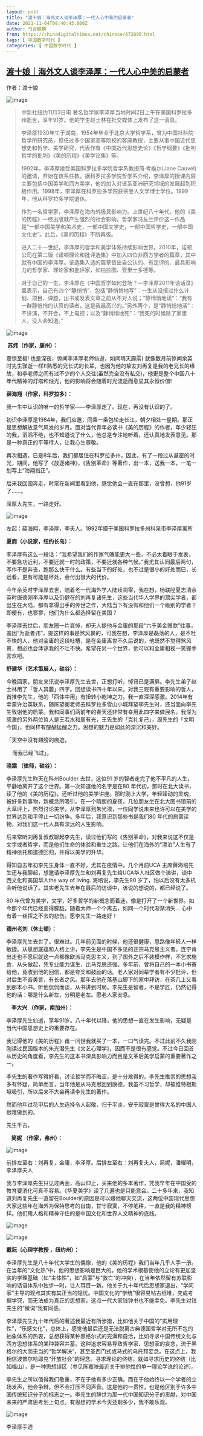 ```yaml
---
layout: post
title: "渡十娘｜海外文人谈李泽厚：一代人心中美的启蒙者"
date: 2021-11-04T08:40:43.000Z
author: 乌合麒麟
from: https://chinadigitaltimes.net/chinese/672896.html
tags: [ 中国数字时代 ]
categories: [ 中国数字时代 ]
---
```

<!--1636015243000-->
[渡十娘｜海外文人谈李泽厚：一代人心中美的启蒙者](https://chinadigitaltimes.net/chinese/672896.html)
------

<div>
<p>作者：渡十娘</p><p><img src="https://chinadigitaltimes.net/chinese/files/2021/11/post-672896-6183986d8673a." alt="image" /></p><blockquote><p>中新社纽约11月3日电 著名哲学家李泽厚当地时间2日上午在美国科罗拉多州逝世，享年91岁。他的学生赵士林在社交媒体上发布了这一消息。</p><p>李泽厚1930年生于湖南，1954年毕业于北京大学哲学系，曾为中国社科院哲学所研究员，担任过多个国家高等院校的客座教授，主要从事中国近代思想史和哲学、美学研究，代表作有《中国近代思想史论》《哲学纲要》《批判哲学的批判》《美的历程》《美学论集》等。</p><p>1992年，李泽厚接受美国科罗拉多学院哲学系教授简·考维尔(Jane Cauvel)的邀请，开始在该系任教。据科罗拉多学院哲学系介绍，李泽厚的授课内容主要包括中国美学和西方美学，他的加入对该系亚洲研究领域的发展起到积极作用。1998年，李泽厚在科罗拉多学院获荣誉人文学博士学位。1999年，他从科罗拉多学院退休。</p><p>作为一名哲学家，李泽厚在海内外极具影响力。上世纪八十年代，他的《美的历程》一经出版就产生强烈的社会影响，哲学家冯友兰评价这一作品是“一部中国美学和美术史，一部中国文学史，一部中国哲学史，一部中国文化史”。此后，《美的历程》不断再版。</p><p>进入二十一世纪，李泽厚的哲学和美学体系持续影响世界。2010年，诺顿公司在第二版《诺顿理论和批评选集》中加入四位非西方学者的篇章，其中就有中国的李泽厚。该选集入选的篇章皆出自公认的、有定评的、最具影响力的哲学家、理论家和批评家，如柏拉图、亚里士多德等。</p><p>对于自己的一生，李泽厚在《中国哲学如何登场？—李泽厚2011年谈话录》里表示，自己有四个“静悄悄”，包括“静悄悄地写”：一生从没报过什么计划、项目、课题，出书或发表文章之前从不对人说；“静悄悄地读”：“我有一群静悄悄的认真的读者，这是我最高兴的。”另外两个，是“静悄悄地活”：不讲演，不开会，不上电视；以及“静悄悄地死”：“我死的时候除了家里人，没人会知道。”</p></blockquote><p><img src="https://chinadigitaltimes.net/chinese/files/2021/11/post-672896-6183986d8cb35." alt="image" /></p><p><strong> 苏炜（作家，康州）：</strong></p><p>震惊至极! 也是深夜，惊闻李泽厚老师仙逝，如闻晴天霹雳( 就像数月前惊闻余英时先生骤逝一样)!熟悉的兄长式的长辈，也因为他的挚友刘再复是我的老兄长的缘故，和李老师之间有过不少的个人交往(虽然完全没有私交)，他更是整个中国八十年代精神的灯塔和烛光，他的影响将会随着时光流逝而愈显其永恒价值!</p><p><strong>薛海翔（作家，科罗拉多）：</strong></p><p>我一生中认识的唯一的哲学家——李泽厚走了。现在，再没有认识的了。</p><p>初识李泽厚是1984年，我们应邀，同乘一条包轮走长江，朝夕相处一星期。那正是思想解放意气风发的岁月。面对当代青年必读书《美的历程》的作者，年少轻狂的我，滔滔不绝，也不知道说了什么，他总是专注地听着，还认真地发表意见。那是一种真正的平等待人，让我心生尊敬。</p><p>再次相遇，已是8年后，我们都居住在科罗拉多州，因此，有了一段过从甚密的时光，期间，他写了《放逐诸神》，《告别革命》等著作，出一本，送我一本，一笔一划写上“海翔指正”。</p><p>后来我回国奔走，时常在新闻里看到他，感觉他会一直在那里，没曾想，他91岁了……。</p><p>泽厚大先生，一路走好。</p><p><img src="https://chinadigitaltimes.net/chinese/files/2021/11/post-672896-6183986d95693." alt="image" /></p><p>左起：薛海翔，李泽厚，李夫人。1992年摄于美国科罗拉多州科泉市李泽厚寓所</p><p><strong>夏商（小说家，纽约长岛）：</strong></p><p>李泽厚有这么一段话：“我希望我们的作家气魄能更大一些，不必太着眼于发表，不要急功近利，不要迁就一时的政策，不要迁就各种气候。”我尤其认同最后两句，写作不是奔丧，跑那么快干什么。有些当下的好处，也不过是很小的好处而已，长远看，更有可能是坏处，会付出很大的代价。</p><p>今年余英时李泽厚去世，随着老一代海外学人陆续凋零，我在想，杨联陞夏志清余英时唐德刚李泽厚以及仍健在的刘再复诸先生，这些当代华人学界的顶尖学者，都出生在大陆，都有拿得出手的传世之作，大陆当下有没有和他们一个级别的学者？即便有，也寥寥，他们为什么都选择留在美国？</p><p>李泽厚去世后，朋友圈一片哀悼，却无人提他与金庸的那段“六千美金赠款”往事，盖因“为逝者讳”，提这样的事是煞风景的，可我在想，李泽厚是磊落的人，是不吐不快的人，他对金庸的这段吐槽，是在金庸离世不久后说的，他既然不觉得煞风景，想必也会体谅我的不吐不快。希望在另一个世界，他可以和金庸相视一笑握手言欢吧。</p><p><strong>舒建华（艺术策展人，硅谷）：</strong></p><p>今晚回家，朋友来讯说李泽厚先生去世，正想打听，悼讯已是满屏。李先生弟子赵士林用了「哲人其萎」四字。回想读书四十年以来，对我三观有重要影响的哲人，首推李先生，他的「西体中用」有扭转小乾坤之力。我一直深深感激。2014年有幸蒙许治英联系，随陈望衡老师去科罗拉多雪山小城拜望李先生时，还当面向李先生致谢他的启蒙。我和同事们两前年的春天还非常有幸用此四字来做展名。我深为感激的另外两位哲人是王若水和周有光，王先生的「克礼复己」，周先生的「文明今国」，也同样有醍醐猛醒之力。思想的魅力是如此的深沉和美好。</p><p>「天空中沒有翅膀的痕迹，</p><p>    而我已经飞过」。</p><p><strong>晓霜 （律师，硅谷）：</strong></p><p>李泽厚先生昨天在科州Boulder 去世，这位91 岁的智者走完了他不平凡的人生，平静地离开了这个世界。第一次知道他的名字是在80 年代初，那时在北大读书，读了他的《美的历程》，还听过他的美学讲座。那时刚上大学，年轻躁动的灵魂，被好多新事物，新概念所吸引。在一个晴朗的夏夜，几位朋友坐在北大图书馆前的大草坪上，热烈讨论美学，从李泽厚到朱光潜，一位同学说未来也许可以在美学的世界达到和平停止一切纷争。多年后，我意识到那些书是我们80 年代的启蒙读物，对我们这一代人具有深远的人生影响。</p><p>后来常听刘再复叔叔聊起李先生，读过他们写的《告别革命》，对我来说这不仅是文字或者哲学，而是他们生命的体验和重生之路。让他们在海外的“漂泊”人生有了精神依托和道德回归，并得以美学的升华。</p><p>得知自去年初李先生身体一直不好，尤其在疫情中。几个月前UCA 主席薛海培先生还与我聊起，想邀请李泽厚先生和刘再复先生给UCA华人社区做个演讲，谈中西文化和美国华人the way of living. 海培说，李先生90 岁了，怕以后没有太多机会听他说话了。其实老先生去年在最后的访谈中，该说的想说的，都已经说了。</p><p>80 年代曾为美学，文学，好多哲学的新概念而着迷，像是打开了一个新世界。如今那个年代已经变得朦胧，随着大师一个个离去，如同一个时代渐渐消失… 心中有着一丝挥之不去的悲伤。愿李先生一路走好！</p><p><strong>德州老刘（休士顿）：</strong></p><p>李泽厚先生去世了。很难过。几年前见面的时候，他还很健康，思路像年轻人一样敏捷。从思想底蕴和人格上讲，李先生是中国不多见的正宗马克思主义者。连宁肯出走也不愿屈就这一点都像欧派马克思主义，到了国外之后不装模作样，不乞求施舍，从头做起，凭专业能力谋生，比马克思还强。多年前，曾将自己的一本小书寄给他，竟收到他的回信，都是夸奖和鼓励的话。老人家对同辈学者有不少批评，但对后生不吝美言，有长者之风。那年去他在落基山脚下的家中拜访，在茶几上又看到那本小书。听他侃侃而谈，从书讲到时局。李先生是智者，不是学匠，仍然记得他的话：哪是什么新左，分明是老左。愿老人家安息。</p><p><strong>    李大兴 （作家，南加州）：</strong></p><p>李泽厚先生仙逝，享年91岁。八十年代以降，他的思想一直在发生影响，无疑是当代中国思想史上的重要存在。</p><p>我记得他的《美的历程》甫一问世我就买了一本，一口气读完。不过此前不久我刚刚读过民国版本的朱光潜先生《文艺心理学》，因而不是很有感觉。不过今日回首从历史的角度看，李先生的这本书深具影响力而且是文革后美学启蒙的重要著作之一。</p><p>李先生的著作写得好看，讨论哲学而不晦涩，是十分难得的。李先生推崇的思想我多有怀疑，简单而言，当年他是从马克思回到康德，我虽不习哲学，却被维特根斯坦吸引，所以后来不大会再读李先生的著作。</p><p>然而他年过花甲后的人生选择令人起敬，归于平淡，安于寂寞是曾得大名的中国人很难做到的。</p><p>先生千古。</p><p><strong>    简妮 （作家，弗州）：</strong></p><p><img src="https://chinadigitaltimes.net/chinese/files/2021/11/post-672896-6183986d9c8bc." alt="image" /></p><p>前排左至右：刘再复，金庸，李泽厚。后排左至右：刘再复夫人，简妮，潘耀明，李泽厚夫人</p><p>我与李泽厚先生只见过两面，高山仰止，买来他的多本著作，凭我早年在中国受的教育要消化可真不容易。《华夏美学》读了几遍也是只能意会。二十多年来，我知道刘再复先生一直留在Boulder的原因是可以跟他聊天交流，这两位中国现代思想大家这些年在海外为保持思考的自由，甘守寂寞，不停笔耕，一直是我的精神榜样。他们用人格和精神守住的是中国文化和世界人文精神的底线。</p><p><img src="https://chinadigitaltimes.net/chinese/files/2021/11/post-672896-6183986da80be." alt="image" /></p><p><img src="https://chinadigitaltimes.net/chinese/files/2021/11/post-672896-6183986dbb4d7." alt="image" /></p><p><strong>戴耘（心理学教授 ，纽约州）：</strong></p><p>李泽厚先生是八十年代大学生的偶像，他的《美的历程》我们当年几乎人手一册。在当年的“文化热”中，他的思想影响是巨大的。他的学术根基使他的立论有更加坚实的学理基础（如“主体性”，如“启蒙”与“救亡“的冲突），在当年依然留有苏联影响的话语体系中独步一时，让人耳目一新。他关于九十年代后思想家退出，“学问家”主导的观点其实有其正当的隐忧。中国文化的“学统”很容易钻古纸堆，变成考据学究，而无法成为真正的思想家，这点一代大家钱钟书也不能幸免。李先生对钱先生的“微词”我有同感。</p><p>李泽厚先生九十年代后的著述我最近有所涉猎，比如他关于中国的“实用理性”，“乐感文化”，总体上，感觉他最后还是无法脱离古典德国哲学对无所不包的抽象体系的热衷，总想获得某种黑格尔式的完满和自洽，比如寻求中国传统文化与西方思想体系的某种兼容并蓄。这种追求容易导致哲学家、思想家的妄念，流于黑格尔的大而无当的“哲学解决”，甚至圣西门式或马式的乌托邦妄念。在这点上，我相信波普尔哈耶克“开放社会”的理念。寻求理论的终结，就如寻求历史的终结（比如福山），是一种思想误区（参见陈嘉映最近关于排他性的单一理论学说的论述）。</p><p>李先生之所以值得我们敬重，不在于他有多少正确，而在于他始终以一个学者的立场发声，他会争辩，但不会打压不同声音。这是他的一贯性，也是他区别于许多中国传统知识分子的标志之一。李先生的辞世为那一代中国知识分子的贡献，对中国未来的严肃思考划上句点。有思想的学术今天还剩多少，我不敢乐观。</p><p><img src="https://chinadigitaltimes.net/chinese/files/2021/11/post-672896-6183986dc4f50." alt="image" /></p><div class="ts"> 李泽厚手迹 </div>
</div>
